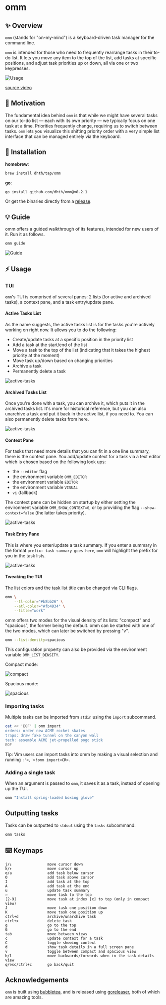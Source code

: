 # omm

✨ Overview
---

`omm` (stands for "on-my-mind") is a keyboard-driven task manager for the
command line.

`omm` is intended for those who need to frequently rearrange tasks in their
to-do list. It lets you move any item to the top of the list, add tasks at
specific positions, and adjust task priorities up or down, all via one or two
keypresses.

![Usage](https://tools.dhruvs.space/images/omm/omm.gif)

[source video](https://www.youtube.com/watch?v=_VnvgqVdU20)

🤔 Motivation
---

The fundamental idea behind `omm` is that while we might have several tasks on
our to-do list — each with its own priority — we typically focus on one task at
a time. Priorities frequently change, requiring us to switch between tasks.
`omm` lets you visualize this shifting priority order with a very simple list
interface that can be managed entirely via the keyboard.

💾 Installation
---

**homebrew**:

```sh
brew install dhth/tap/omm
```

**go**:

```sh
go install github.com/dhth/omm@v0.2.1
```

Or get the binaries directly from a
[release](https://github.com/dhth/omm/releases).

💡 Guide
---

omm offers a guided walkthrough of its features, intended for new users of it.
Run it as follows.

```bash
omm guide
```

![Guide](https://tools.dhruvs.space/images/omm/omm-guide-1.png)

⚡️ Usage
---

### TUI

`omm`'s TUI is comprised of several panes: 2 lists (for active and archived
tasks), a context pane, and a task entry/update pane.

#### Active Tasks List

As the name suggests, the active tasks list is for the tasks you're actively
working on right now. It allows you to do the following:

- Create/update tasks at a specific position in the priority list
- Add a task at the start/end of the list
- Move a task to the top of the list (indicating that it takes the highest
    priority at the moment)
- Move task up/down based on changing priorities
- Archive a task
- Permanently delete a task

![active-tasks](https://tools.dhruvs.space/images/omm/omm-active-tasks-1.png)

#### Archived Tasks List

Once you're done with a task, you can archive it, which puts it in the archived
tasks list. It's more for historical reference, but you can also unarchive a
task and put it back in the active list, if you need to. You can also
permanently delete tasks from here.

![active-tasks](https://tools.dhruvs.space/images/omm/omm-archived-tasks-1.png)

#### Context Pane

For tasks that need more details that you can fit in a one line summary, there
is the context pane. You add/update context for a task via a text editor which
is chosen based on the following look ups:

- the `--editor` flag
- the environment variable `OMM_EDITOR`
- the environment variable `EDITOR`
- the environment variable `VISUAL`
- `vi` (fallback)

The context pane can be hidden on startup by either setting the environment
variable `OMM_SHOW_CONTEXT=0`, or by providing the flag `--show-context=false`
(the latter takes priority).

![active-tasks](https://tools.dhruvs.space/images/omm/omm-context-1.png)

#### Task Entry Pane

This is where you enter/update a task summary. If you enter a summary in the
format `prefix: task summary goes here`, `omm` will highlight the prefix for you
in the task lists.

![active-tasks](https://tools.dhruvs.space/images/omm/omm-task-entry-1.png)

#### Tweaking the TUI

The list colors and the task list title can be changed via CLI flags.

```bash
omm \
    --tl-color="#b8bb26" \
    --atl-color="#fb4934" \
    --title="work"
```

omm offers two modes for the visual density of its lists: "compact" and
"spacious", the former being the default. omm can be started with one of
the two modes, which can later be switched by pressing "v".

```bash
omm --list-density=spacious
```

This configuration property can also be provided via the environment variable
`OMM_LIST_DENSITY`.

Compact mode:

![compact](https://tools.dhruvs.space/images/omm/omm-compact-1.png)

Spacious mode:

![spacious](https://tools.dhruvs.space/images/omm/omm-spacious-1.png)

### Importing tasks

Multiple tasks can be imported from `stdin` using the `import` subcommand.

```bash
cat << 'EOF' | omm import
orders: order new ACME rocket skates
traps: draw fake tunnel on the canyon wall
tech: assemble ACME jet-propelled pogo stick
EOF
```

Tip: Vim users can import tasks into omm by making a visual selection and
running `:'<,'>!omm import<CR>`.

### Adding a single task

When an argument is passed to `omm`, it saves it as a task, instead of opening
up the TUI.

```bash
omm "Install spring-loaded boxing glove"
```

Outputting tasks
---

Tasks can be outputted to `stdout` using the `tasks` subcommand.

```bash
omm tasks
```

⌨️ Keymaps
---

```text
j/↓                move cursor down
k/↑                move cursor up
o/a                add task below cursor
O                  add task above cursor
I                  add task at the top
A                  add task at the end
u                  update task summary
⏎                  move task to the top
[2-9]              move task at index [x] to top (only in compact view)
J                  move task one position down
K                  move task one position up
ctrl+d             archive/unarchive task
ctrl+x             delete task
g                  go to the top
G                  go to the end
tab                move between views
c                  update context for a task
C                  toggle showing context
d                  show task details in a full screen pane
v                  toggle between compact and spacious view
h/l                move backwards/forwards when in the task details view
q/esc/ctrl+c       go back/quit
```

Acknowledgements
---

`omm` is built using [bubbletea][1], and is released using [goreleaser][2], both
of which are amazing tools.

[1]: https://github.com/charmbracelet/bubbletea
[2]: https://github.com/goreleaser/goreleaser
